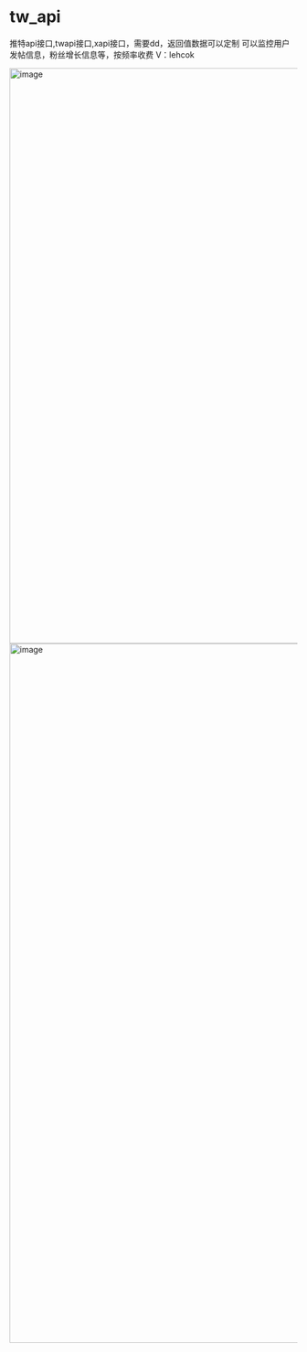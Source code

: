 # tw_api
推特api接口,twapi接口,xapi接口，需要dd，返回值数据可以定制
可以监控用户发帖信息，粉丝增长信息等，按频率收费
V：lehcok


<img width="1718" height="1007" alt="image" src="https://github.com/user-attachments/assets/6ee2a880-6af1-443d-bb9b-b95faae3a030" />
<img width="1751" height="1224" alt="image" src="https://github.com/user-attachments/assets/c93fbe24-4d83-4913-bade-7ac745136f75" />
